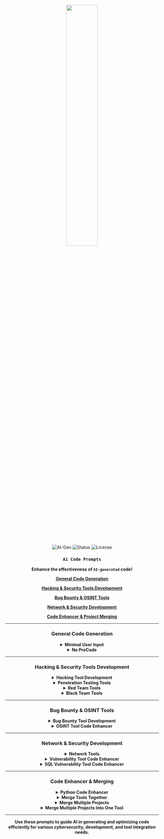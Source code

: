 <div align="center">
    
<img src="https://github.com/user-attachments/assets/e9407665-d5ea-4bbb-ba15-6106dc6af3a4" style="width:45%;">

![AI-Gen](https://img.shields.io/badge/AI--Gen-2.x-blue)
![Status](https://img.shields.io/badge/Status-Active-green)
![License](https://img.shields.io/badge/License-MIT-brightgreen)

### `Ai Code Prompts`

**Enhance the effectiveness of `AI-generated` code!**
 
 **[General Code Generation](#general)**
 
 **[Hacking & Security Tools Development](#hacking)**

 **[Bug Bounty & OSINT Tools](#bbtools)**
 
 **[Network & Security Development](#network)**
 
 **[Code Enhancer & Project Merging](#advanced)**

---

### General Code Generation

<details>

<a name="general"></a>
    
<summary><b>Minimal User Input</b></summary>

  | Minimal User Input |
  |------------|
  | `Generate a script that accomplishes [describe task] with efficiency, clean structure, and best coding practices.` |
  | `Write a program that performs [task] while keeping it optimized for performance and maintainability.` |
  | `Create a robust and scalable solution for [task] while ensuring efficiency and security best practices.` |

</details>

<details>
<summary><b>No PreCode</b></summary>

  | No PreCode |
  |------------|
  | `Develop a functional script that does [task], ensuring it is optimized and follows clean coding standards.` |
  | `Create an efficient, reusable, and scalable script that executes [task] with minimal resource consumption.` |
  | `Generate a modular and well-documented script that automates [task] in a secure and reliable way.` |

</details>

---

### Hacking & Security Tools Development

<details>

<a name="hacking"></a>

<summary><b>Hacking Tool Development</b></summary>

  | Hacking Tool Development |
  |------------|
  | `Develop a hacking tool that automates [task] while maintaining efficiency and stealth.` |
  | `Create a modular hacking tool that allows for easy customization and integration with other scripts.` |
  | `Write an advanced cybersecurity tool for [specific function] that follows best security practices.` |

</details>

<details>
<summary><b>Penetration Testing Tools</b></summary>

  | Penetration Testing Tools |
  |------------|
  | `Generate a penetration testing script that automates [task] while maintaining stealth and efficiency.` |
  | `Create an exploit code that bypasses [specific security measure] ethically and is optimized for performance.` |
  | `Write a pentesting tool that identifies and logs vulnerabilities in [target system or network].` |

</details>

<details>
<summary><b>Red Team Tools</b></summary>

  | Red Team Tools |
  |------------|
  | `Improve this Red Team tool to enhance stealth and reduce operational footprint.` |
  | `Refactor this attack simulation script for better execution efficiency and detection evasion.` |
  | `Optimize this tool to perform adversary emulation while maintaining operational security.` |

</details>

<details>
<summary><b>Black Team Tools</b></summary>

  | Black Team Tools |
  |------------|
  | `Improve this offensive security tool to make it stealthier and more effective against hardened targets.` |
  | `Optimize this post-exploitation script to reduce footprint while maintaining full capabilities.` |
  | `Refactor this attack automation tool to evade detection and increase efficiency.` |

</details>

---

### Bug Bounty & OSINT Tools

<details>

<a name="bbtools"></a>

<summary><b>Bug Bounty Tool Development</b></summary>

  | Bug Bounty Tool Development |
  |------------|
  | `Generate a bug bounty tool that automates reconnaissance and vulnerability scanning efficiently.` |
  | `Create a script for automating bug bounty hunting with a focus on precision and speed.` |
  | `Develop a tool that identifies security flaws in web applications and reduces false positives.` |

</details>

<details>
<summary><b>OSINT Tool Code Enhancer</b></summary>

  | OSINT Tool Enhancer |
  |------------|
  | `Refactor this OSINT tool to enhance data collection speed and accuracy while reducing system load.` |
  | `Optimize this open-source intelligence gathering tool to improve automation and information retrieval.` |
  | `Enhance this OSINT tool to integrate multiple data sources while maintaining efficiency and security.` |

</details>

---

### Network & Security Development

<details>

<a name="network"></a>

<summary><b>Network Tools</b></summary>

  | Network Tools |
  |------------|
  | `Write a network scanning tool that maps open ports, active devices, and potential vulnerabilities.` |
  | `Generate a script that monitors and logs network traffic for suspicious activities.` |
  | `Develop a tool for automating network configuration and security assessments.` |

</details>

<details>
<summary><b>Vulnerability Tool Code Enhancer</b></summary>

  | Vulnerability Tool Enhancer |
  |------------|
  | `Improve this vulnerability scanner to detect flaws more accurately and reduce false positives.` |
  | `Refactor this vulnerability assessment tool to improve scanning speed and efficiency.` |
  | `Optimize this script to ensure it identifies security risks with minimal resource consumption.` |

</details>

<details>
<summary><b>SQL Vulnerability Tool Code Enhancer</b></summary>

  | SQL Vulnerability Tool Enhancer |
  |------------|
  | `Optimize this SQL injection testing tool for improved detection and reduced false positives.` |
  | `Refactor this SQL vulnerability scanner to make it more efficient and scalable.` |
  | `Enhance this tool to automate SQL vulnerability assessments while maintaining accuracy and stealth.` |

</details>

---

### Code Enhancer & Merging

<details>

<a name="advanced"></a>

<summary><b>Python Code Enhancer</b></summary>

  | Python Code Enhancer |
  |------------|
  | `Refactor this Python script for better performance, readability, and efficiency.` |
  | `Optimize this Python application to use less memory and execute faster without changing its functionality.` |
  | `Rewrite this Python code to follow best coding practices and improve maintainability.` |

</details>

<details>
<summary><b>Merge Tools Together</b></summary>

  | Merge Tools Together |
  |------------|
  | `Combine multiple scripts into a single optimized tool while keeping all features intact.` |
  | `Refactor these tools to work together efficiently without redundancy or performance loss.` |
  | `Merge these hacking/security tools into one modular framework with an easy-to-use interface.` |

</details>

<details>
<summary><b>Merge Multiple Projects</b></summary>

  | Merge Multiple Projects |
  |------------|
  | `Combine multiple project files into a single organized and efficient codebase.` |
  | `Refactor and merge these projects while ensuring compatibility and maintainability.` |
  | `Optimize this combined project to reduce redundancy and improve execution speed.` |

</details>

<details>
<summary><b>Merge Multiple Projects Into One Tool</b></summary>

  | Merge Multiple Projects Into One Tool |
  |------------|
  | `Develop a unified framework that integrates multiple existing projects into one tool.` |
  | `Optimize the merging of multiple security tools into a single application while keeping features modular.` |
  | `Combine different scripts and projects into one centralized toolkit for better efficiency and usability.` |

</details>

---

**Use these prompts to guide AI in generating and optimizing code efficiently for various cybersecurity, development, and tool integration needs.**
